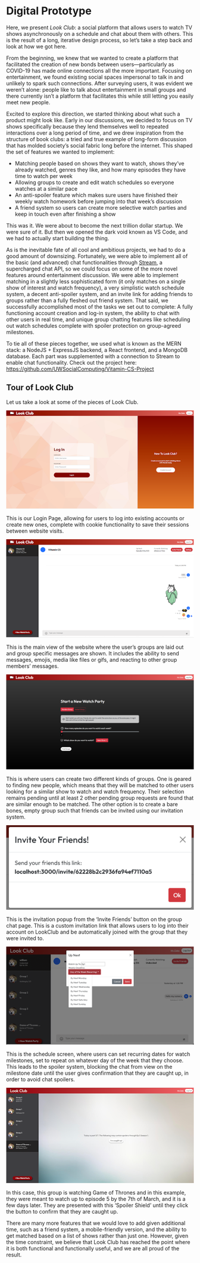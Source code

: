 # Digital Prototype

Here, we present *Look Club*: a social platform that allows users to watch TV shows asynchronously on a schedule and chat about them with others. This is the result of a long, iterative design process, so let’s take a step back and look at how we got here.

From the beginning, we knew that we wanted to create a platform that facilitated the creation of new bonds between users—particularly as COVID-19 has made online connections all the more important. Focusing on entertainment, we found existing social spaces impersonal to talk in and unlikely to spark such connections. After surveying users, it was evident we weren’t alone: people like to talk about entertainment in small groups and there currently isn’t a platform that facilitates this while still letting you easily meet new people.

Excited to explore this direction, we started thinking about what such a product might look like. Early in our discussions, we decided to focus on TV shows specifically because they lend themselves well to repeated interactions over a long period of time, and we drew inspiration from the structure of book clubs: a tried and true example of long-form discussion that has molded society’s social fabric long before the internet. This shaped the set of features we wanted to implement:
- Matching people based on shows they want to watch, shows they’ve already watched, genres they like, and how many episodes they have time to watch per week
- Allowing groups to create and edit watch schedules so everyone watches at a similar pace
- An anti-spoiler feature which makes sure users have finished their weekly watch homework before jumping into that week’s discussion
- A friend system so users can create more selective watch parties and keep in touch even after finishing a show

This was it. We were about to become the next trillion dollar startup. We were sure of it. But then we opened the dark void known as VS Code, and we had to actually start building the thing. 

As is the inevitable fate of all cool and ambitious projects, we had to do a good amount of downsizing. Fortunately, we were able to implement all of the basic (and advanced) chat functionalities through [Stream](https://getstream.io/chat/), a supercharged chat API, so we could focus on some of the more novel features around entertainment discussion. We were able to implement matching in a slightly less sophisticated form (it only matches on a single show of interest and watch frequency), a very simplistic watch schedule system, a decent anti-spoiler system, and an invite link for adding friends to groups rather than a fully fleshed out friend system. That said, we successfully accomplished most of the tasks we set out to complete: A fully functioning account creation and log-in system, the ability to chat with other users in real time, and unique group chatting features like scheduling out watch schedules complete with spoiler protection on group-agreed milestones.

To tie all of these pieces together, we used what is known as the MERN stack: a NodeJS + ExpressJS backend, a React frontend, and a MongoDB database. Each part was supplemented with a connection to Stream to enable chat functionality. Check out the project here: https://github.com/UWSocialComputing/Vitamin-CS-Project 

## Tour of Look Club

Let us take a look at some of the pieces of Look Club.

![Image of login screen](/images/g7-image1.png)

This is our Login Page, allowing for users to log into existing accounts or create new ones, complete with cookie functionality to save their sessions between website visits.

![Image of home screen with messaging](/images/g7-image2.png)

This is the main view of the website where the user’s groups are laid out and group specific messages are shown. It includes the ability to send messages, emojis, media like files or gifs, and reacting to other group members’ messages.  

![Image of screen to create a group](/images/g7-image3.png)

This is where users can create two different kinds of groups. One is geared to finding new people, which means that they will be matched to other users looking for a similar show to watch and watch frequency. Their selection remains pending until at least 2 other pending group requests are found that are similar enough to be matched. The other option is to create a bare bones, empty group such that friends can be invited using our invitation system.

![Image of screen to invite others](/images/g7-image4.png)

This is the invitation popup from the ‘Invite Friends’ button on the group chat page. This is a custom invitation link that allows users to log into their account on LookClub and be automatically joined with the group that they were invited to.

![Image of screen to set watch schedule](/images/g7-image5.png)

This is the schedule screen, where users can set recurring dates for watch milestones, set to repeat on whatever day of the week that they choose. This leads to the spoiler system, blocking the chat from view on the milestone date until the user gives confirmation that they are caught up, in order to avoid chat spoilers. 

![Image of screen with spoiler shield](/images/g7-image6.png)

In this case, this group is watching Game of Thrones and in this example, they were meant to watch up to episode 5 by the 7th of March, and it is a few days later. They are presented with this ‘Spoiler Shield’ until they click the button to confirm that they are caught up.

There are many more features that we would love to add given additional time, such as a friend system, a mobile-friendly version, and the ability to get matched based on a list of shows rather than just one. However, given the time constraint, we believe that Look Club has reached the point where it is both functional and functionally useful, and we are all proud of the result.